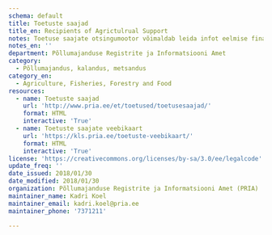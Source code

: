 ```yaml
---
schema: default
title: Toetuste saajad
title_en: Recipients of Agrictulrual Support
notes: Toetuse saajate otsingumootor võimaldab leida infot eelmise finantsaasta jooksul toetusi saanute kohta
notes_en: ''
department: Põllumajanduse Registrite ja Informatsiooni Amet
category:
  - Põllumajandus, kalandus, metsandus
category_en:
  - Agriculture, Fisheries, Forestry and Food
resources:
  - name: Toetuste saajad
    url: 'http://www.pria.ee/et/toetused/toetusesaajad/'
    format: HTML
    interactive: 'True'
  - name: Toetuste saajate veebikaart
    url: 'https://kls.pria.ee/toetuste-veebikaart/'
    format: HTML
    interactive: 'True'
license: 'https://creativecommons.org/licenses/by-sa/3.0/ee/legalcode'
update_freq: ''
date_issued: 2018/01/30
date_modified: 2018/01/30
organization: Põllumajanduse Registrite ja Informatsiooni Amet (PRIA)
maintainer_name: Kadri Koel
maintainer_email: kadri.koel@pria.ee
maintainer_phone: '7371211'

---
```

